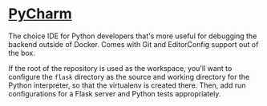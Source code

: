 # [PyCharm](https://www.jetbrains.com/pycharm/)

The choice IDE for Python developers that's more useful for debugging the backend outside of Docker.
Comes with Git and EditorConfig support out of the box.

If the root of the repository is used as the workspace, you'll want to configure the `flask`
directory as the source and working directory for the Python interpreter, so that the virtualenv is
created there. Then, add run configurations for a Flask server and Python tests appropriately.

